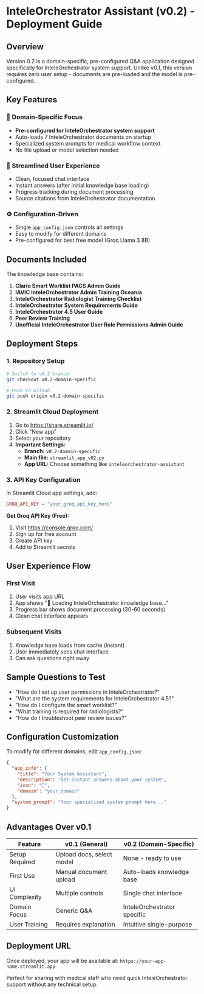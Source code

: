 # InteleOrchestrator Assistant (v0.2) - Deployment Guide

## Overview

Version 0.2 is a domain-specific, pre-configured Q&A application designed specifically for InteleOrchestrator system support. Unlike v0.1, this version requires zero user setup - documents are pre-loaded and the model is pre-configured.

## Key Features

### 🎯 Domain-Specific Focus
- **Pre-configured for InteleOrchestrator system support**
- Auto-loads 7 InteleOrchestrator documents on startup
- Specialized system prompts for medical workflow context
- No file upload or model selection needed

### 🚀 Streamlined User Experience
- Clean, focused chat interface
- Instant answers (after initial knowledge base loading)
- Progress tracking during document processing
- Source citations from InteleOrchestrator documentation

### ⚙️ Configuration-Driven
- Single `app_config.json` controls all settings
- Easy to modify for different domains
- Pre-configured for best free model (Groq Llama 3 8B)

## Documents Included

The knowledge base contains:
1. **Clario Smart Worklist PACS Admin Guide**
2. **IAVIC InteleOrchestrator Admin Training Oceania**
3. **InteleOrchestrator Radiologist Training Checklist**
4. **InteleOrchestrator System Requirements Guide**
5. **InteleOrchestrator 4.5 User Guide**
6. **Peer Review Training**
7. **Unofficial InteleOrchestrator User Role Permissions Admin Guide**

## Deployment Steps

### 1. Repository Setup
```bash
# Switch to v0.2 branch
git checkout v0.2-domain-specific

# Push to GitHub
git push origin v0.2-domain-specific
```

### 2. Streamlit Cloud Deployment
1. Go to https://share.streamlit.io/
2. Click "New app"
3. Select your repository
4. **Important Settings:**
   - **Branch:** `v0.2-domain-specific`
   - **Main file:** `streamlit_app_v02.py`
   - **App URL:** Choose something like `inteleorchestrator-assistant`

### 3. API Key Configuration
In Streamlit Cloud app settings, add:
```toml
GROQ_API_KEY = "your_groq_api_key_here"
```

**Get Groq API Key (Free):**
1. Visit https://console.groq.com/
2. Sign up for free account
3. Create API key
4. Add to Streamlit secrets

## User Experience Flow

### First Visit
1. User visits app URL
2. App shows "🔄 Loading InteleOrchestrator knowledge base..."
3. Progress bar shows document processing (30-60 seconds)
4. Clean chat interface appears

### Subsequent Visits
1. Knowledge base loads from cache (instant)
2. User immediately sees chat interface
3. Can ask questions right away

## Sample Questions to Test

- "How do I set up user permissions in InteleOrchestrator?"
- "What are the system requirements for InteleOrchestrator 4.5?"
- "How do I configure the smart worklist?"
- "What training is required for radiologists?"
- "How do I troubleshoot peer review issues?"

## Configuration Customization

To modify for different domains, edit `app_config.json`:

```json
{
  "app_info": {
    "title": "Your System Assistant",
    "description": "Get instant answers about your system",
    "icon": "🏥",
    "domain": "your_domain"
  },
  "system_prompt": "Your specialized system prompt here..."
}
```

## Advantages Over v0.1

| Feature | v0.1 (General) | v0.2 (Domain-Specific) |
|---------|----------------|-------------------------|
| Setup Required | Upload docs, select model | None - ready to use |
| First Use | Manual document upload | Auto-loads knowledge base |
| UI Complexity | Multiple controls | Single chat interface |
| Domain Focus | Generic Q&A | InteleOrchestrator specific |
| User Training | Requires explanation | Intuitive single-purpose |

## Deployment URL

Once deployed, your app will be available at:
`https://your-app-name.streamlit.app`

Perfect for sharing with medical staff who need quick InteleOrchestrator support without any technical setup.